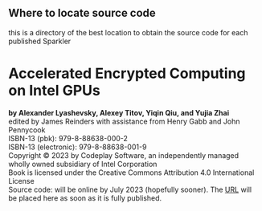 ## Where to locate source code
this is a directory of the 
best location to obtain
the source code for each published Sparkler

# Accelerated Encrypted Computing on Intel GPUs
**by Alexander Lyashevsky, Alexey Titov, Yiqin Qiu, and Yujia Zhai**  
edited by James Reinders with assistance from Henry Gabb and John Pennycook  
ISBN-13 (pbk): 979-8-88638-000-2  
ISBN-13 (electronic): 979-8-88638-001-9  
Copyright © 2023 by Codeplay Software, an independently managed wholly owned subsidiary of Intel Corporation  
Book is licensed under the Creative Commons Attribution 4.0 International License  
Source code: will be online by July 2023 (hopefully sooner).  The [URL](https://github.com/syclsparklers/directory/edit/main/README.md) will be placed here as soon as it is fully published.  




